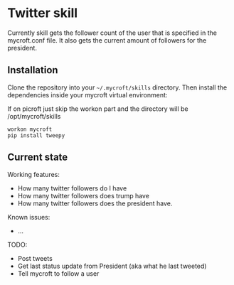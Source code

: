 # Twitter skill

Currently skill gets the follower count of the user that is specified in the mycroft.conf file.  It also gets the current amount of followers for the president.

## Installation

Clone the repository into your `~/.mycroft/skills` directory. Then install the
dependencies inside your mycroft virtual environment:

If on picroft just skip the workon part and the directory will be /opt/mycroft/skills

```
workon mycroft
pip install tweepy
```


## Current state

Working features:
 - How many twitter followers do I have
 - How many twitter followers does trump have
 - How many twitter followers does the president have.

Known issues:
 - ...

TODO:
 - Post tweets
 - Get last status update from President (aka what he last tweeted)
 - Tell mycroft to follow a user
